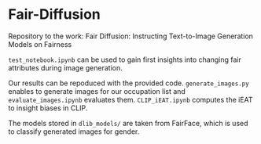 # Fair-Diffusion

Repository to the work: Fair Diffusion: Instructing Text-to-Image Generation Models on Fairness

`test_notebook.ipynb` can be used to gain first insights into changing fair attributes during image generation.

Our results can be repoduced with the provided code. `generate_images.py` enables to generate images for our occupation list and `evaluate_images.ipynb` evaluates them. `CLIP_iEAT.ipynb` computes the iEAT to insight biases in CLIP.

The models stored in `dlib_models/` are taken from FairFace, which is used to classify generated images for gender.
